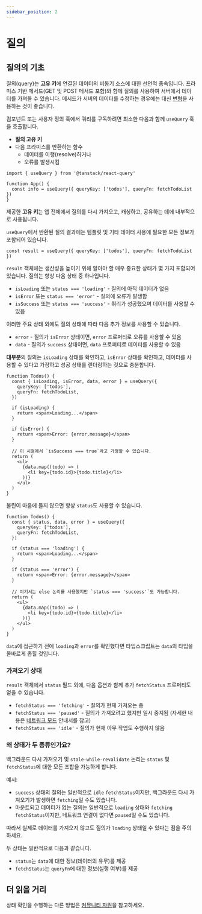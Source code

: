 ```yaml
---
sidebar_position: 2
---
```


# 질의

## 질의의 기초

질의(query)는 **고유 키**에 연결된 데이터의 비동기 소스에 대한 선언적 종속입니다. 프라미스 기반 메서드(GET 및 POST 메서드 포함)와 함께 질의를 사용하여 서버에서 데이터를 가져올 수 있습니다. 메서드가 서버의 데이터를 수정하는 경우에는 대신 [변형](./mutations.md)을 사용하는 것이 좋습니다.

컴포넌트 또는 사용자 정의 훅에서 쿼리를 구독하려면 최소한 다음과 함께 `useQuery` 훅을 호출합니다.

- **질의 고유 키**
- 다음 프라미스를 반환하는 함수
   - 데이터를 이행(resolve)하거나
   - 오류를 발생시킴

```tsx
import { useQuery } from '@tanstack/react-query'

function App() {
  const info = useQuery({ queryKey: ['todos'], queryFn: fetchTodoList })
}
```

제공한 **고유 키**는 앱 전체에서 질의를 다시 가져오고, 캐싱하고, 공유하는 데에 내부적으로 사용됩니다.

`useQuery`에서 반환된 질의 결과에는 템플릿 및 기타 데이터 사용에 필요한 모든 정보가 포함되어 있습니다.

```tsx
const result = useQuery({ queryKey: ['todos'], queryFn: fetchTodoList })
```

`result` 객체에는 생산성을 높이기 위해 알아야 할 매우 중요한 상태가 몇 가지 포함되어 있습니다. 질의는 항상 다음 상태 중 하나입니다.

- `isLoading` 또는 `status === 'loading'` - 질의에 아직 데이터가 없음
- `isError` 또는 `status === 'error'` - 질의에 오류가 발생함
- `isSuccess` 또는 `status === 'success'` - 쿼리가 성공했으며 데이터를 사용할 수 있음

이러한 주요 상태 외에도 질의 상태에 따라 다음 추가 정보를 사용할 수 있습니다.

- `error` - 질의가 `isError` 상태이면, `error` 프로퍼티로 오류를 사용할 수 있음
- `data` - 질의가 `success` 상태이면, `data` 프로퍼티로 데이터를 사용할 수 있음

**대부분**의 질의는 `isLoading` 상태를 확인하고, `isError` 상태를 확인하고, 데이터를 사용할 수 있다고 가정하고 성공 상태를 렌더링하는 것으로 충분합니다.

```tsx
function Todos() {
  const { isLoading, isError, data, error } = useQuery({
    queryKey: ['todos'],
    queryFn: fetchTodoList,
  })

  if (isLoading) {
    return <span>Loading...</span>
  }

  if (isError) {
    return <span>Error: {error.message}</span>
  }

  // 이 시점에서 `isSuccess === true`라고 가정할 수 있습니다.
  return (
    <ul>
      {data.map((todo) => (
        <li key={todo.id}>{todo.title}</li>
      ))}
    </ul>
  )
}
```

불린이 마음에 들지 않으면 항상 `status`도 사용할 수 있습니다.

```tsx
function Todos() {
  const { status, data, error } = useQuery({
    queryKey: ['todos'],
    queryFn: fetchTodoList,
  })

  if (status === 'loading') {
    return <span>Loading...</span>
  }

  if (status === 'error') {
    return <span>Error: {error.message}</span>
  }

  // 여기서는 else 논리를 사용했지만 `status === 'success'`도 가능합니다.
  return (
    <ul>
      {data.map((todo) => (
        <li key={todo.id}>{todo.title}</li>
      ))}
    </ul>
  )
}
```

`data`에 접근하기 전에 `loading`과 `error`를 확인했다면 타입스크립트는 `data`의 타입을 올바르게 좁힐 것입니다.

### 가져오기 상태

`result` 객체에서 `status` 필드 외에, 다음 옵션과 함께 추가 `fetchStatus` 프로퍼티도 얻을 수 있습니다.

- `fetchStatus === 'fetching'` - 질의가 현재 가져오는 중
- `fetchStatus === 'paused'` - 질의가 가져오려고 했지만 일시 중지됨 (자세한 내용은 [네트워크 모드](https://tanstack.com/query/latest/docs/react/guides/network-mode) 안내서를 참고)
- `fetchStatus === 'idle'` - 질의가 현재 아무 작업도 수행하지 않음

### 왜 상태가 두 종류인가요?

백그라운드 다시 가져오기 및 `stale-while-revalidate` 논리는 `status` 및 `fetchStatus`에 대한 모든 조합을 가능하게 합니다.

예시:

- `success` 상태의 질의는 일반적으로 `idle` `fetchStatus`이지만, 백그라운드 다시 가져오기가 발생하면 `fetching`일 수도 있습니다.
- 마운트되고 데이터가 없는 질의는 일반적으로 `loading` 상태와 `fetching` `fetchStatus`이지만, 네트워크 연결이 없다면 `paused`일 수도 있습니다.

따라서 실제로 데이터를 가져오지 않고도 질의가 `loading` 상태일 수 있다는 점을 주의하세요.

두 상태는 일반적으로 다음과 같습니다.

- `status`는 `data`에 대한 정보(데이터의 유무)를 제공
- `fetchStatus`는 `queryFn`에 대한 정보(실행 여부)를 제공

## 더 읽을 거리

상태 확인을 수행하는 다른 방법은 [커뮤니티 자원](https://tanstack.com/query/latest/docs/react/community/tkdodos-blog#4-status-checks-in-react-query)을 참고하세요.